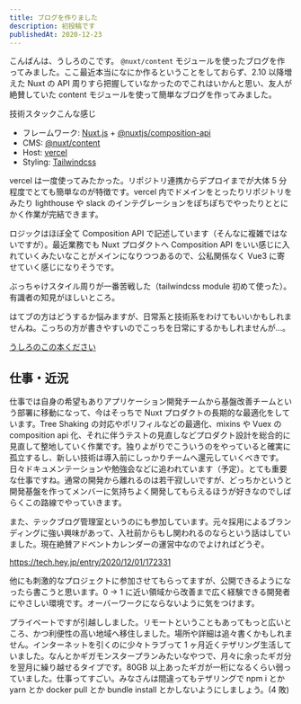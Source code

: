 ```yaml
---
title: ブログを作りました
description: 初投稿です
publishedAt: 2020-12-23
---
```


こんばんは、うしろのこです。
`@nuxt/content` モジュールを使ったブログを作ってみました。ここ最近本当になにか作るということをしておらず、2.10 以降増えた Nuxt の API 周りすら把握していなかったのでこれはいかんと思い、友人が絶賛していた content モジュールを使って簡単なブログを作ってみました。

技術スタックこんな感じ

- フレームワーク: [Nuxt.js](https://ja.nuxtjs.org/) + [@nuxtjs/composition-api](https://github.com/nuxt-community/composition-api)
- CMS: [@nuxt/content](https://content.nuxtjs.org/)
- Host: [vercel](https://vercel.com/)
- Styling: [Tailwindcss](https://tailwindcss.com/)

vercel は一度使ってみたかった。リポジトリ連携からデプロイまでが大体 5 分程度でとても簡単なのが特徴です。vercel 内でドメインをとったりリポジトリをみたり lighthouse や slack のインテグレーションをぽちぽちでやったりととにかく作業が完結できます。

ロジックはほぼ全て Composition API で記述しています（そんなに複雑ではないですが）。最近業務でも Nuxt プロダクトへ Composition API をいい感じに入れていくみたいなことがメインになりつつあるので、公私関係なく Vue3 に寄せていく感じになりそうです。

ぶっちゃけスタイル周りが一番苦戦した（tailwindcss module 初めて使った）。有識者の知見がほしいところ。

はてブの方はどうするか悩みますが、日常系と技術系をわけてもいいかもしれませんね。こっちの方が書きやすいのでこっちを日常にするかもしれませんが…。

[うしろのこの本ください](https://ushirock.hateblo.jp/)

## 仕事・近況

仕事では自身の希望もありアプリケーション開発チームから基盤改善チームという部署に移動になって、今はそっちで Nuxt プロダクトの長期的な最適化をしています。Tree Shaking の対応やポリフィルなどの最適化、mixins や Vuex の composition api 化、それに伴うテストの見直しなどプロダクト設計を総合的に見直して整地していく作業です。独りよがりでこういうのをやっていると確実に孤立するし、新しい技術は導入前にしっかりチームへ還元していくべきです。日々ドキュメンテーションや勉強会などに追われています（予定）。とても重要な仕事ですね。通常の開発から離れるのは若干寂しいですが、どっちかというと開発基盤を作ってメンバーに気持ちよく開発してもらえるほうが好きなのでしばらくこの路線でやっていきます。

また、テックブログ管理室というのにも参加しています。元々採用によるブランディングに強い興味があって、入社前からもし関われるのならという話はしていました。現在絶賛アドベントカレンダーの運営中なのでよければどうぞ。

https://tech.hey.jp/entry/2020/12/01/172331

他にも刺激的なプロジェクトに参加させてもらってますが、公開できるようになったら書こうと思います。0 → 1 に近い領域から改善まで広く経験できる開発者にやさしい環境です。オーバーワークにならないように気をつけます。

プライベートですが引越ししました。リモートということもあってもっと広いところ、かつ利便性の高い地域へ移住しました。場所や詳細は追々書くかもしれません。インターネットを引くのに少々トラブって 1 ヶ月近くテザリング生活していました。なんとかギガモンスタープランみたいなやつで、月々に余ったギガ分を翌月に繰り越せるタイプです。80GB 以上あったギガが一桁になるくらい弱っていました。仕事ってすごい。みなさんは間違ってもテザリングで npm i とか yarn とか docker pull とか bundle install とかしないようにしましょう。(4 敗)
